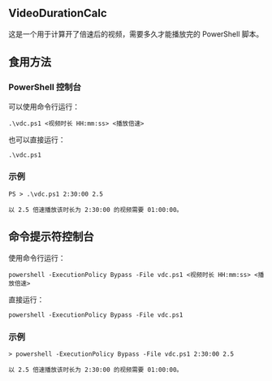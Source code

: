 ## VideoDurationCalc
这是一个用于计算开了倍速后的视频，需要多久才能播放完的 PowerShell 脚本。
## 食用方法
### PowerShell 控制台
可以使用命令行运行：
```
.\vdc.ps1 <视频时长 HH:mm:ss> <播放倍速>
```
也可以直接运行：
```
.\vdc.ps1
```
### 示例
```
PS > .\vdc.ps1 2:30:00 2.5

以 2.5 倍速播放该时长为 2:30:00 的视频需要 01:00:00。
```
## 命令提示符控制台
使用命令行运行：
```
powershell -ExecutionPolicy Bypass -File vdc.ps1 <视频时长 HH:mm:ss> <播放倍速>
```
直接运行：
```
powershell -ExecutionPolicy Bypass -File vdc.ps1
```
### 示例
```
> powershell -ExecutionPolicy Bypass -File vdc.ps1 2:30:00 2.5

以 2.5 倍速播放该时长为 2:30:00 的视频需要 01:00:00。
```